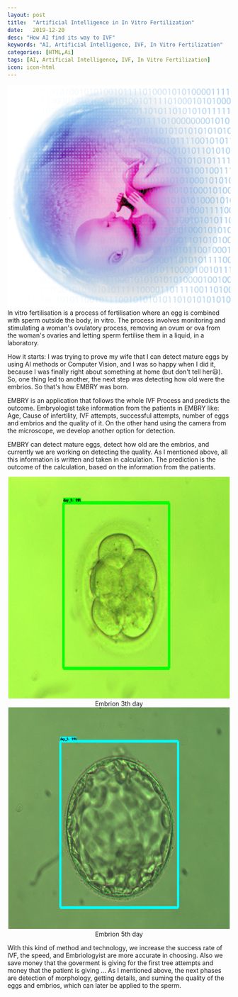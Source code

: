 ```yaml
---
layout: post
title:  "Artificial Intelligence in In Vitro Fertilization"
date:   2019-12-20
desc: "How AI find its way to IVF"
keywords: "AI, Artificial Intelligence, IVF, In Vitro Fertilization"
categories: [HTML,Ai]
tags: [AI, Artificial Intelligence, IVF, In Vitro Fertilization]
icon: icon-html
---
```

<center>
<img src="/static/assets/img/blog/ai/embry/ai-ivf-09.png"  />
</center>
In vitro fertilisation is a process of fertilisation where an egg is combined with sperm outside the body, in vitro. The process involves monitoring and stimulating a woman's ovulatory process, removing an ovum or ova from the woman's ovaries and letting sperm fertilise them in a liquid, in a laboratory.

How it starts:
I was trying to prove my wife that I can detect mature eggs by using AI methods or Computer Vision, and I was so happy when I did it, because I was finally right about something at home (but don't tell her😃). So, one thing led to another, the next step was detecting how old were the embrios. So that's how EMBRY was born. 

EMBRY is an application that follows the whole IVF Process and predicts the outcome. Embryologist take information from the patients in EMBRY like: 
Age, Cause of infertility, IVF attempts, successful attempts, number of eggs and embrios and the quality of it. On the other hand using the camera from the microscope, we develop another option for detection. 

EMBRY can detect mature eggs, detect how old are the embrios, and currently we are working on detecting the quality. As I mentioned above, all this information is written and taken in calculation. The prediction is the outcome of the calculation, based on the information from the patients. 

<center>
<img src="/static/assets/img/blog/ai/embry/day3.png" width="500" height="500" />
<figcaption>Embrion 3th day</figcaption>
</center>

<center>
<img src="/static/assets/img/blog/ai/embry/day5.png" width="500" height="500" />
<figcaption>Embrion 5th day</figcaption>
</center>

With this kind of method and technology, we increase the success rate of IVF, the speed, and Embriologyist are more accurate in choosing.
Also we save money that the goverment is giving for the first tree attempts and money that the patient is giving ... 
As I mentioned above, the next phases are detection of morphology, getting details, and suming the quality of the eggs and embrios, which can later be applied to the sperm.


